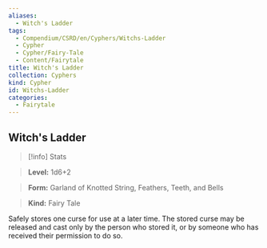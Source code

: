 ```yaml
---
aliases:
  - Witch's Ladder
tags:
  - Compendium/CSRD/en/Cyphers/Witchs-Ladder
  - Cypher
  - Cypher/Fairy-Tale
  - Content/Fairytale
title: Witch's Ladder
collection: Cyphers
kind: Cypher
id: Witchs-Ladder
categories:
  - Fairytale
---
```

## Witch's Ladder    
>[!info] Stats    
> **Level:** 1d6+2    
> **Form:** Garland of Knotted String, Feathers, Teeth, and Bells    
> **Kind:** Fairy Tale  
    
Safely stores one curse for use at a later time. The stored curse may be released and cast only by the person who stored it, or by someone who has received their permission to do so.
